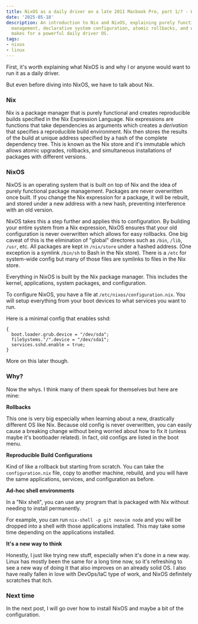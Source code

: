 ```yaml
---
title: NixOS as a daily driver on a late 2011 Macbook Pro, part 1/? - What and why?
date: '2025-05-18'
description: An introduction to Nix and NixOS, explaining purely functional package
  management, declarative system configuration, atomic rollbacks, and why this approach
  makes for a powerful daily driver OS.
tags:
- nixos
- linux
---
```


First, it's worth explaining what NixOS is and why I or anyone would want to
run it as a daily driver.

But even before diving into NixOS, we have to talk about Nix.

### Nix
Nix is a package manager that is purely functional and creates reproducible
builds specified in the Nix Expression Language. Nix expressions are functions
that take dependencies as arguments which creates a *derivation* that specifies
a reproducible build environment. Nix then stores the results of the build at
unique address specified by a hash of the complete dependency tree. This
is known as the Nix store and it's immutable which allows atomic upgrades,
rollbacks, and simultaneous installations of packages with different versions.

### NixOS
NixOS is an operating system that is built on top of Nix and the idea of purely
functional package management. Packages are never overwritten once built. If
you change the Nix expression for a package, it will be rebuilt, and stored
under a new address with a new hash, preventing interference with an old version.

NixOS takes this a step further and applies this to configuration. By building
your entire system from a Nix expression, NixOS ensures that your old
configuration is never overwritten which allows for easy rollbacks. One big
caveat of this is the elimination of "global" directores such as `/bin`,
`/lib`, `/usr`, etc. All packages are kept in `/nix/store` under a hashed
address. (One exception is a symlink `/bin/sh` to Bash in the Nix store). There
is a `/etc` for system-wide config but many of those files are symlinks to files
in the Nix store.

Everything in NixOS is built by the Nix package manager. This includes the
kernel, applications, system packages, and configuration.

To configure NixOS, you have a file at `/etc/nixos/configuration.nix`.
You will setup everything from your boot devices to what services you want
to run.

Here is a minimal config that enables sshd:

```
{
  boot.loader.grub.device = "/dev/sda";
  fileSystems."/".device = "/dev/sda1";
  services.sshd.enable = true;
}
```

More on this later though.


### Why?
Now the whys. I think many of them speak for themselves but here are mine:

**Rollbacks**

This one is very big especially when learning about a new, drastically different
OS like Nix. Because old config is never overwritten, you can easily cause a
breaking change without being worried about how to fix it (unless maybe it's
bootloader related). In fact, old configs are listed in the boot menu.

**Reproducible Build Configurations**

Kind of like a rollback but starting from scratch. You can take the
`configuration.nix` file, copy to another machine, rebuild, and you will have
the same applications, services, and configuration as before.

**Ad-hoc shell environments**

In a "Nix shell", you can use any program that is packaged with Nix without
needing to install permanently.

For example, you can run `nix-shell -p git neovim node` and you will be dropped
into a shell with those applications installed. This may take some time
depending on the applications installed.

**It's a new way to think**

Honestly, I just like trying new stuff, especially when it's done in a new way.
Linux has mostly been the same for a long time now, so it's refreshing to see
a new way of doing it that also improves on an already solid OS. I also
have really fallen in love with DevOps/IaC type of work, and NixOS definitely
scratches that itch.

### Next time
In the next post, I will go over how to install NixOS and maybe a bit of the
configuration.
